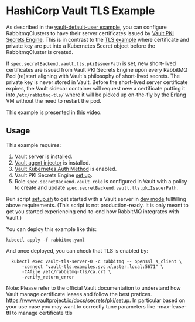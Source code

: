 # HashiCorp Vault TLS Example

As described in the [vault-default-user example](../vault-default-user), you can configure RabbitmqClusters to have their server certificates issued by [Vault PKI Secrets Engine](https://www.vaultproject.io/docs/secrets/pki). This is in contrast to the [TLS example](../tls) where certificate and private key are put into a Kubernetes Secret object before the RabbitmqCluster is created.

If `spec.secretBackend.vault.tls.pkiIssuerPath` is set, new short-lived certificates are issued from Vault PKI Secrets Engine upon every RabbitMQ Pod (re)start aligning with Vault's philosophy of short-lived secrets.
The private key is never stored in Vault.
Before the short-lived server certificate expires, the Vault sidecar container will request new a certificate putting it into `/etc/rabbitmq-tls/` where it will be picked up on-the-fly by the Erlang VM without the need to restart the pod.

This example is presented in [this](https://youtu.be/twCzPEAjy8M) video.

## Usage

This example requires:
1. Vault server is installed.
2. [Vault agent injector](https://www.vaultproject.io/docs/platform/k8s/injector) is installed.
3. [Vault Kubernetes Auth Method](https://www.vaultproject.io/docs/auth/kubernetes) is enabled.
4. Vault PKI Secrets Engine [set up](https://www.vaultproject.io/docs/secrets/pki#setup).
5. Role `spec.secretBackend.vault.role` is configured in Vault with a policy to create and update `spec.secretBackend.vault.tls.pkiIssuerPath`.

Run script [setup.sh](./setup.sh) to get started with a Vault server in [dev mode](https://www.vaultproject.io/docs/concepts/dev-server) fullfilling above requirements. (This script is not production-ready. It is only meant to get you started experiencing end-to-end how RabbitMQ integrates with Vault.)

You can deploy this example like this:

```shell
kubectl apply -f rabbitmq.yaml
```

And once deployed, you can check that TLS is enabled by:

```shell
  kubectl exec vault-tls-server-0 -c rabbitmq -- openssl s_client \
      -connect "vault-tls.examples.svc.cluster.local:5671" \
      -CAfile /etc/rabbitmq-tls/ca.crt \
      -verify_return_error
```

Note: Please refer to the official Vault documentation to understand how Vault manage certificate leases and follow the best pratices.
https://www.vaultproject.io/docs/secrets/pki/setup.
In particular based on your use case you may want to correctly tune parameters like -max-lease-ttl to manage certificate ttls
